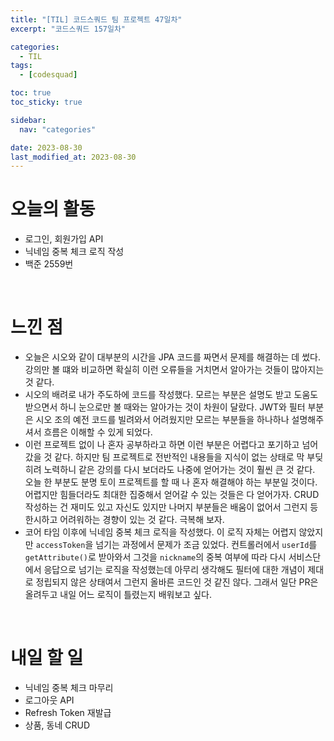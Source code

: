```yaml
---
title: "[TIL] 코드스쿼드 팀 프로젝트 47일차"
excerpt: "코드스쿼드 157일차"

categories:
  - TIL
tags:
  - [codesquad]

toc: true
toc_sticky: true

sidebar:
  nav: "categories"

date: 2023-08-30
last_modified_at: 2023-08-30
---
```


# 오늘의 활동

- 로그인, 회원가입 API
- 닉네임 중복 체크 로직 작성
- 백준 2559번

<br>

# 느낀 점

- 오늘은 시오와 같이 대부분의 시간을 JPA 코드를 짜면서 문제를 해결하는 데 썼다. 강의만 볼 떄와 비교하면 확실히 이런 오류들을 거치면서 알아가는 것들이 많아지는 것 같다.
- 시오의 배려로 내가 주도하에 코드를 작성했다. 모르는 부분은 설명도 받고 도움도 받으면서 하니 눈으로만 볼 때와는 알아가는 것이 차원이 달랐다. JWT와 필터 부분은 시오 조의 예전 코드를 빌려와서 어려웠지만 모르는 부분들을 하나하나 설명해주셔서 흐름은 이해할 수 있게 되었다.
- 이런 프로젝트 없이 나 혼자 공부하라고 하면 이런 부분은 어렵다고 포기하고 넘어갔을 것 같다. 하지만 팀 프로젝트로 전반적인 내용들을 지식이 없는 상태로 막 부딪히려 노력하니 같은 강의를 다시 보더라도 나중에 얻어가는 것이 훨씬 큰 것 같다. 오늘 한 부분도 분명 토이 프로젝트를 할 때 나 혼자 해결해야 하는 부분일 것이다. 어렵지만 힘들더라도 최대한 집중해서 얻어갈 수 있는 것들은 다 얻어가자. CRUD 작성하는 건 재미도 있고 자신도 있지만 나머지 부분들은 배움이 없어서 그런지 등한시하고 어려워하는 경향이 있는 것 같다. 극복해 보자.
- 코어 타임 이후에 닉네임 중복 체크 로직을 작성했다. 이 로직 자체는 어렵지 않았지만 `accessToken`을 넘기는 과정에서 문제가 조금 있었다. 컨트롤러에서 `userId`를 `getAttribute()`로 받아와서 그것을 `nickname`의 중복 여부에 따라 다시 서비스단에서 응답으로 넘기는 로직을 작성했는데 아무리 생각해도 필터에 대한 개념이 제대로 정립되지 않은 상태여서 그런지 올바른 코드인 것 같진 않다. 그래서 일단 PR은 올려두고 내일 어느 로직이 틀렸는지 배워보고 싶다.

<br>

# 내일 할 일

- 닉네임 중복 체크 마무리
- 로그아웃 API
- Refresh Token 재발급
- 상품, 동네 CRUD
